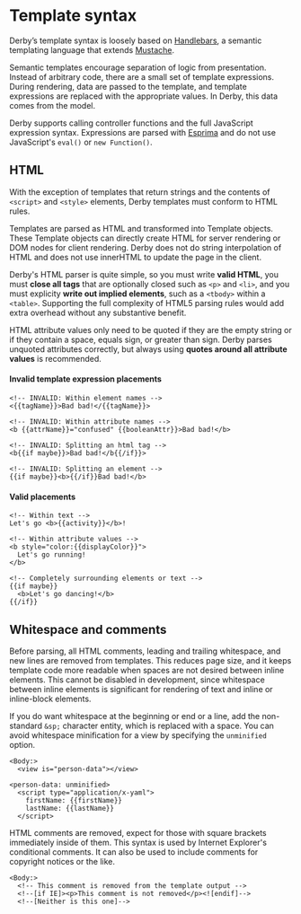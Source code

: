 # Template syntax

Derby’s template syntax is loosely based on [Handlebars](http://handlebarsjs.com/), a semantic templating language that extends [Mustache](http://mustache.github.io/mustache.5.html).

Semantic templates encourage separation of logic from presentation. Instead of arbitrary code, there are a small set of template expressions. During rendering, data are passed to the template, and template expressions are replaced with the appropriate values. In Derby, this data comes from the model.

Derby supports calling controller functions and the full JavaScript expression syntax. Expressions are parsed with [Esprima](http://esprima.org/) and do not use JavaScript's `eval()` or `new Function()`.

## HTML

With the exception of templates that return strings and the contents of `<script>` and `<style>` elements, Derby templates must conform to HTML rules.

Templates are parsed as HTML and transformed into Template objects. These Template objects can directly create HTML for server rendering or DOM nodes for client rendering. Derby does not do string interpolation of HTML and does not use innerHTML to update the page in the client.

Derby's HTML parser is quite simple, so you must write **valid HTML**, you must **close all tags** that are optionally closed such as `<p>` and `<li>`, and you must explicity **write out implied elements**, such as a `<tbody>` within a `<table>`. Supporting the full complexity of HTML5 parsing rules would add extra overhead without any substantive benefit.

HTML attribute values only need to be quoted if they are the empty string or if they contain a space, equals sign, or greater than sign. Derby parses unquoted attributes correctly, but always using **quotes around all attribute values** is recommended.

#### Invalid template expression placements
```derby
<!-- INVALID: Within element names -->
<{{tagName}}>Bad bad!</{{tagName}}>

<!-- INVALID: Within attribute names -->
<b {{attrName}}="confused" {{booleanAttr}}>Bad bad!</b>

<!-- INVALID: Splitting an html tag -->
<b{{if maybe}}>Bad bad!</b{{/if}}>

<!-- INVALID: Splitting an element -->
{{if maybe}}<b>{{/if}}Bad bad!</b>
```

#### Valid placements
```derby
<!-- Within text -->
Let's go <b>{{activity}}</b>!

<!-- Within attribute values -->
<b style="color:{{displayColor}}">
  Let's go running!
</b>

<!-- Completely surrounding elements or text -->
{{if maybe}}
  <b>Let's go dancing!</b>
{{/if}}
```

## Whitespace and comments

Before parsing, all HTML comments, leading and trailing whitespace, and new lines are removed from templates. This reduces page size, and it keeps template code more readable when spaces are not desired between inline elements. This cannot be disabled in development, since whitespace between inline elements is significant for rendering of text and inline or inline-block elements.

If you do want whitespace at the beginning or end or a line, add the non-standard `&sp;` character entity, which is replaced with a space. You can avoid whitespace minification for a view by specifying the `unminified` option.

```derby
<Body:>
  <view is="person-data"></view>

<person-data: unminified>
  <script type="application/x-yaml">
    firstName: {{firstName}}
    lastName: {{lastName}}
  </script>
```

HTML comments are removed, expect for those with square brackets immediately inside of them. This syntax is used by Internet Explorer's conditional comments. It can also be used to include comments for copyright notices or the like.

```derby
<Body:>
  <!-- This comment is removed from the template output -->
  <!--[if IE]><p>This comment is not removed</p><![endif]-->
  <!--[Neither is this one]-->
```
